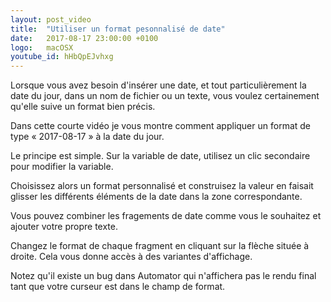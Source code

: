 ```yaml
---
layout: post_video
title:  "Utiliser un format pesonnalisé de date"
date:   2017-08-17 23:00:00 +0100
logo:   macOSX
youtube_id: hHbQpEJvhxg
---
```


Lorsque vous avez besoin d'insérer une date, et tout particulièrement la date
du jour, dans un nom de fichier ou un texte, vous voulez certainement qu'elle
suive un format bien précis.

Dans cette courte vidéo je vous montre comment appliquer un format de type
« 2017-08-17 » à la date du jour.

Le principe est simple. Sur la variable de date, utilisez un clic secondaire
pour modifier la variable.

Choisissez alors un format personnalisé et construisez la valeur en faisait
glisser les différents éléments de la date dans la zone correspondante.

Vous pouvez combiner les fragements de date comme vous le souhaitez
et ajouter votre propre texte.

Changez le format de chaque fragment en cliquant sur la flèche située
à droite. Cela vous donne accès à des variantes d'affichage.

Notez qu'il existe un bug dans Automator qui n'affichera pas le rendu final
tant que votre curseur est dans le champ de format.

